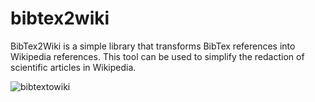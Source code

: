 # bibtex2wiki

BibTex2Wiki is a simple library that transforms BibTex references into Wikipedia references. This tool can be used to simplify the redaction of scientific articles in Wikipedia.

![bibtextowiki](https://user-images.githubusercontent.com/5577568/127455211-2342aa94-a980-4cbb-bbd8-0dced5f65f17.png)
